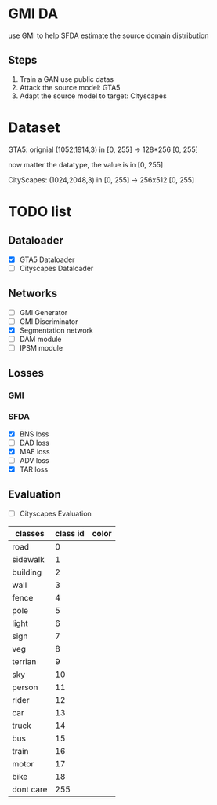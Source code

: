 # GMI DA

use GMI to help SFDA estimate the source domain distribution

## Steps

1. Train a GAN use public datas
2. Attack the source model: GTA5
3. Adapt the source model to target: Cityscapes

# Dataset
GTA5: orignial (1052,1914,3) in [0, 255] -> 128*256 [0, 255]

now matter the datatype, the value is in [0, 255]

CityScapes: (1024,2048,3) in [0, 255] -> 256x512 [0, 255]

# TODO list

## Dataloader

* [X] GTA5 Dataloader
* [ ] Cityscapes Dataloader

## Networks

* [ ] GMI Generator
* [ ] GMI Discriminator
* [X] Segmentation network
* [ ] DAM module
* [ ] IPSM module

## Losses

### GMI

### SFDA

* [X] BNS loss
* [ ] DAD loss
* [X] MAE loss
* [ ] ADV loss
* [X] TAR loss

## Evaluation

* [ ] Cityscapes Evaluation

| classes | class id | color |
| ------- | ----- | ----- |
|road     | 0 ||
|sidewalk | 1 ||
|building | 2 ||
|wall     | 3 ||
|fence    | 4 ||
|pole     | 5 ||
|light    | 6 ||
|sign     | 7 ||
|veg      | 8 ||
|terrian  | 9 ||
|sky      |10 ||
|person   |11 ||
|rider    |12 ||
|car      |13 ||
|truck    |14 ||
|bus      |15 ||
|train    |16 ||
|motor    |17 ||
|bike     |18 ||
|dont care|255||